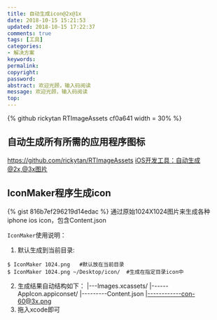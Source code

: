 ```yaml
---
title: 自动生成icon@2x@1x
date: 2018-10-15 15:21:53
updated: 2018-10-15 17:22:37
comments: true
tags: [工具]
categories:
- 解决方案
keywords: 
permalink: 
copyright: 
password: 
abstract: 欢迎光顾，输入码阅读
message: 欢迎光顾，输入码阅读
top:   
---
```

<!--github库卡片-->
{% github rickytan RTImageAssets cf0a641 width = 30% %}

## 自动生成所有所需的应用程序图标
https://github.com/rickytan/RTImageAssets
[iOS开发工具：自动生成@2x,@3x图片](http://blog.yuzhuohui.info/2015/04/25/iOS-image-auto-scale-folder-action/index.html)

## IconMaker程序生成icon
{% gist 816b7ef296219d14edac %} 
 通过原始1024X1024图片来生成各种iphone ios icon，包含Content.json
 
 `IconMaker`使用说明：
1. 默认生成到当前目录:   
```
$ IconMaker 1024.png   #默认放在当前目录
$ IconMaker 1024.png ~/Desktop/icon/  #生成在指定目录icon中
```
2. 生成结果自动结构如下：
|---Images.xcassets/
|------AppIcon.appiconset/
|---------Content.json
|------------con-60@3x.png
3. 拖入xcode即可
